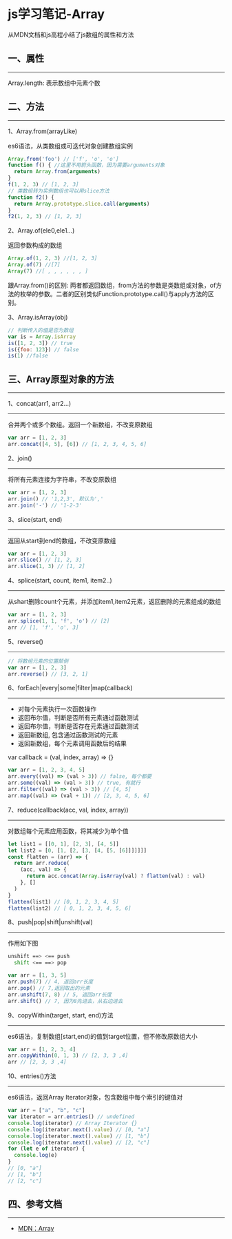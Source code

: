 <!-- 2017/5/26  -->

# js学习笔记-Array

从MDN文档和js高程小结了js数组的属性和方法

## 一、属性

---

Array.length: 表示数组中元素个数

## 二、方法

---

1、Array.from(arrayLike)

es6语法，从类数组或可迭代对象创建数组实例

```javascript
Array.from('foo') // ['f', 'o', 'o']
function f() { //这里不用箭头函数，因为需要arguments对象
  return Array.from(arguments)
}
f(1, 2, 3) // [1, 2, 3]
// 类数组转为实例数组也可以用slice方法
function f2() {
  return Array.prototype.slice.call(arguments)
}
f2(1, 2, 3) // [1, 2, 3]
```

2、Array.of(ele0,ele1...)

返回参数构成的数组

```javascript
Array.of(1, 2, 3) //[1, 2, 3]
Array.of(7) //[7]
Array(7) //[ , , , , , , ]
```

跟Array.from()的区别: 两者都返回数组，from方法的参数是类数组或对象，of方法的枚举的参数。二者的区别类似Function.prototype.call()与apply方法的区别。

3、Array.isArray(obj)


```javascript
// 判断传入的值是否为数组
var is = Array.isArray
is([1, 2, 3]) // true
is({foo: 123}) // false
is(1) //false
```

## 三、Array原型对象的方法

---

1、concat(arr1, arr2...)

---

合并两个或多个数组。返回一个新数组，不改变原数组

```javascript
var arr = [1, 2, 3]
arr.concat([4, 5], [6]) // [1, 2, 3, 4, 5, 6]
```

2、join()

---

将所有元素连接为字符串，不改变原数组

```javascript
var arr = [1, 2, 3]
arr.join() // '1,2,3', 默认为','
arr.join('-') // '1-2-3'
```

3、slice(start, end)

---

返回从start到end的数组，不改变原数组

```javascript
var arr = [1, 2, 3]
arr.slice() // [1, 2, 3]
arr.slice(1, 3) // [1, 2]
```

4、splice(start, count, item1, item2..)

---

从shart删除count个元素，并添加item1,item2元素，返回删除的元素组成的数组

```javascript
var arr = [1, 2, 3]
arr.splice(1, 1, 'f', 'o') // [2]
arr // [1, 'f', 'o', 3]
```

5、reverse()

---

```javascript
// 将数组元素的位置颠倒
var arr = [1, 2, 3]
arr.reverse() // [3, 2, 1]
```

6、forEach|every|some|filter|map(callback)

---

- 对每个元素执行一次函数操作
- 返回布尔值，判断是否所有元素通过函数测试
- 返回布尔值，判断是否存在元素通过函数测试
- 返回新数组, 包含通过函数测试的元素
- 返回新数组，每个元素调用函数后的结果

var callback = (val, index, array) => {}

```javascript
var arr = [1, 2, 3, 4, 5]
arr.every((val) => (val > 3)) // false, 每个都要
arr.some((val) => (val > 3)) // true, 有就行
arr.filter((val) => (val > 3)) // [4, 5]
arr.map((val) => (val + 1)) // [2, 3, 4, 5, 6]
```

7、reduce(callback(acc, val, index, array))

---

对数组每个元素应用函数，将其减少为单个值

```javascript
let list1 = [[0, 1], [2, 3], [4, 5]]
let list2 = [0, [1, [2, [3, [4, [5, [6]]]]]]]
const flatten = (arr) => {
  return arr.reduce(
    (acc, val) => {
      return acc.concat(Array.isArray(val) ? flatten(val) : val)
    }, []
  )
}
flatten(list1) // [0, 1, 2, 3, 4, 5]
flatten(list2) // [ 0, 1, 2, 3, 4, 5, 6]
```

8、push|pop|shift|unshift(val)

---

作用如下图

```bash
unshift ==> <== push
  shift <== ==> pop
```

```javascript
var arr = [1, 3, 5]
arr.push(7) // 4, 返回arr长度
arr.pop() // 7,返回取出的元素
arr.unshift(7, 8) // 5, 返回arr长度
arr.shift() // 7, 因为8先进去，从右边进去
```

9、copyWithin(target, start, end)方法

---

es6语法，复制数组[start,end)的值到target位置，但不修改原数组大小

```javascript
var arr = [1, 2, 3, 4]
arr.copyWithin(0, 1, 3) // [2, 3, 3 ,4]
arr // [2, 3, 3 ,4]
```

10、entries()方法

---

es6语法，返回Array Iterator对象，包含数组中每个索引的键值对

```javascript
var arr = ["a", "b", "c"]
var iterator = arr.entries() // undefined
console.log(iterator) // Array Iterator {}
console.log(iterator.next().value) // [0, "a"]
console.log(iterator.next().value) // [1, "b"]
console.log(iterator.next().value) // [2, "c"]
for (let e of iterator) {
  console.log(e)
}
// [0, "a"]
// [1, "b"]
// [2, "c"]
```

## 四、参考文档

---

- [MDN：Array](https://developer.mozilla.org/zh-CN/docs/Web/JavaScript/Reference/Global_Objects/Array/length)
